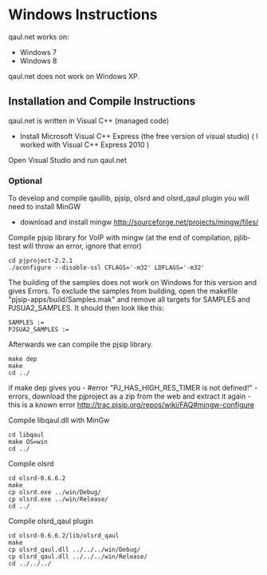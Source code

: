 Windows Instructions
====================

qaul.net works on:
* Windows 7
* Windows 8

qaul.net does not work on Windows XP.


Installation and Compile Instructions
--------------------------------------

qaul.net is written in Visual C++ (managed code)

* Install Microsoft Visual C++ Express (the free version of visual studio) 
  ( I worked with Visual C++ Express 2010 )

Open Visual Studio and run qaul.net

### Optional

To develop and compile qaullib, pjsip, olsrd and olsrd_qaul plugin you will need to install MinGW
* download and install mingw
  http://sourceforge.net/projects/mingw/files/

Compile pjsip library for VoIP with mingw
(at the end of compilation, pjlib-test will throw an error, ignore that error)
    
	cd pjproject-2.2.1
	./aconfigure --disable-ssl CFLAGS='-m32' LDFLAGS='-m32'
	
The building of the samples does not work on Windows for this version and gives Errors.
To exclude the samples from building, open the makefile "pjsip-apps/build/Samples.mak" and remove 
all targets for SAMPLES and PJSUA2_SAMPLES. It should then look like this:
	
    SAMPLES := 
    PJSUA2_SAMPLES := 

Afterwards we can compile the pjsip library.

	make dep
    make
	cd ../

if make dep gives you - #error "PJ_HAS_HIGH_RES_TIMER is not defined!" - errors, download the pjproject as a zip from
the web and extract it again - this is a known error http://trac.pjsip.org/repos/wiki/FAQ#mingw-configure

Compile libqaul.dll with MinGw

    cd libqaul
    make OS=win
    cd ../

Compile olsrd

    cd olsrd-0.6.6.2
    make
	cp olsrd.exe ../win/Debug/
	cp olsrd.exe ../win/Release/
	cd ../

Compile olsrd_qaul plugin

    cd olsrd-0.6.6.2/lib/olsrd_qaul
    make
	cp olsrd_qaul.dll ../../../win/Debug/
	cp olsrd_qaul.dll ../../../win/Release/
	cd ../../../

